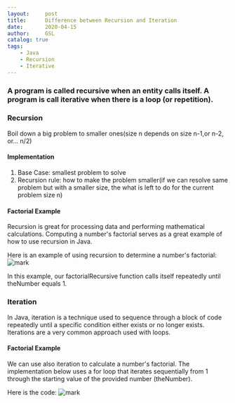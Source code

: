 ```yaml
---
layout:     post
title:      Difference between Recursion and Iteration
date:       2020-04-15
author:     GSL
catalog: true
tags:
    - Java
    - Recursion
    - Iterative
---
```




### A program is called recursive when an entity calls itself. A program is call iterative when there is a loop (or repetition).

### Recursion
Boil down a big problem to smaller ones(size n depends on size n-1,or n-2, or... n/2)
#### Implementation
1) Base Case: smallest problem to solve <br>
2) Recursion rule: how to make the problem smaller(if we can resolve same problem but with a smaller size, the what is left to do for the current problem size n)

#### Factorial Example
Recursion is great for processing data and performing mathematical calculations. Computing a number's factorial serves as a great example of how to use recursion in Java.

Here is an example of using recursion to determine a number's factorial:
![mark](http://q8ehknbjo.bkt.gdipper.com/blog/20200415/6lY3zHoF0ytE.png?imageslim)

In this example, our factorialRecursive function calls itself repeatedly until theNumber equals 1. 

### Iteration
In Java, iteration is a technique used to sequence through a block of code repeatedly until a specific condition either exists or no longer exists. Iterations are a very common approach used with loops.

#### Factorial Example
We can use also iteration to calculate a number's factorial. The implementation below uses a for loop that iterates sequentially from 1 through the starting value of the provided number (theNumber).

Here is the code:
![mark](http://q8ehknbjo.bkt.gdipper.com/blog/20200415/UBEBYFlb5Phw.png?imageslim)


	

